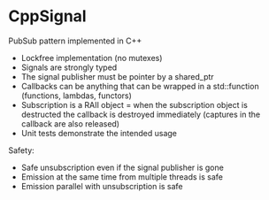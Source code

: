 # CppSignal
PubSub pattern implemented in C++

- Lockfree implementation (no mutexes)
- Signals are strongly typed
- The signal publisher must be pointer by a shared_ptr
- Callbacks can be anything that can be wrapped in a std::function (functions, lambdas, functors)
- Subscription is a RAII object = when the subscription object is destructed the callback is destroyed immediately (captures in the callback are also released)
- Unit tests demonstrate the intended usage

Safety:
- Safe unsubscription even if the signal publisher is gone
- Emission at the same time from multiple threads is safe
- Emission parallel with unsubscription is safe
